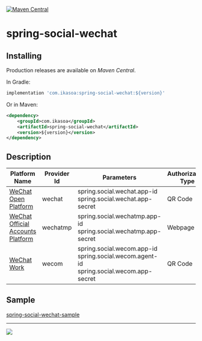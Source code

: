 [![Maven Central](https://maven-badges.herokuapp.com/maven-central/com.ikasoa/spring-social-wechat/badge.svg)](https://maven-badges.herokuapp.com/maven-central/com.ikasoa/spring-social-wechat)

# spring-social-wechat #

## Installing ##

Production releases are available on *Maven Central*.

In Gradle:

```groovy
implementation 'com.ikasoa:spring-social-wechat:${version}'
```

Or in Maven:

```xml
<dependency>
    <groupId>com.ikasoa</groupId>
    <artifactId>spring-social-wechat</artifactId>
    <version>${version}</version>
</dependency>
```

## Description ##

|  Platform Name   | Provider Id  | Parameters | Authorization Type |
|  ----  | ---- | ---- | ---- |
| [WeChat Open Platform](https://open.weixin.qq.com/)  | wechat | spring.social.wechat.app-id<br/>spring.social.wechat.app-secret | QR Code |
| [WeChat Official Accounts Platform](https://mp.weixin.qq.com/)  | wechatmp | spring.social.wechatmp.app-id<br/>spring.social.wechatmp.app-secret | Webpage |
| [WeChat Work](https://work.weixin.qq.com/)  | wecom | spring.social.wecom.app-id<br/>spring.social.wecom.agent-id<br/>spring.social.wecom.app-secret | QR Code |

## Sample ##

[spring-social-wechat-sample](https://github.com/venwyhk/spring-social-wechat-sample)

***

[![](https://i.creativecommons.org/l/by-nc-sa/4.0/88x31.png)](https://creativecommons.org/licenses/by-nc-sa/4.0/)&nbsp;&nbsp;
